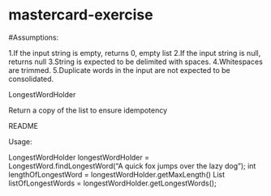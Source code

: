 # mastercard-exercise

#Assumptions:

1.If the input string is empty, returns 0, empty list
2.If the input string is null, returns null
3.String is expected to be delimited with spaces.
4.Whitespaces are trimmed.
5.Duplicate words in the input are not expected to be consolidated.


LongestWordHolder

Return a copy of the list to ensure idempotency

README

Usage:

LongestWordHolder longestWordHolder = LongestWord.findLongestWord(“A quick fox jumps over the lazy dog”);
int lengthOfLongestWord = longestWordHolder.getMaxLength()
List<String> listOfLongestWords = longestWordHolder.getLongestWords();
